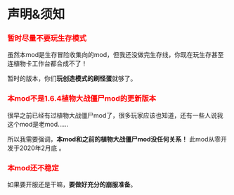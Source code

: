# 声明&须知

### <font color=#ff0000>暂时尽量不要玩生存模式</font>

虽然本mod是生存冒险收集向的mod，但我还没做完生存线，你现在玩生存甚至连植物卡工作台都合成不了！

暂时的版本，你们**玩创造模式的刷怪蛋**就够了。

### <font color=#ff0000>本mod不是1.6.4植物大战僵尸mod的更新版本</font>

很早之前已经有过植物大战僵尸mod了，很多玩家应该也知道，还有一些人说我这个mod是老mod......

所以我需要强调，**本mod和之前的植物大战僵尸mod没任何关系！** 此mod从零开发于2020年2月底 。

### <font color=#ff0000>本mod还不稳定</font>

如果要开服还是干嘛，**要做好充分的崩服准备**。



